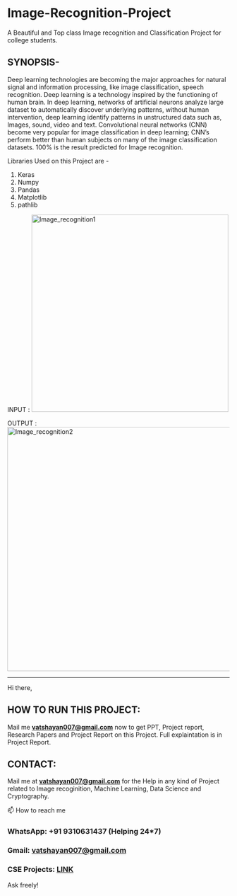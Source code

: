 # Image-Recognition-Project
A Beautiful and Top class Image recognition and Classification Project for college students.

## SYNOPSIS-

Deep learning technologies are becoming the major approaches for natural signal and information processing, like image classification, speech recognition. Deep learning is a technology inspired by the functioning of human brain. In deep learning, networks of artificial neurons analyze large dataset to automatically discover underlying patterns, without human intervention, deep learning identify patterns in unstructured data such as, Images, sound, video and text. Convolutional neural networks (CNN) become very popular for image classification in deep learning; CNN’s perform better than human subjects on many of the image classification datasets. 100% is the result predicted for Image recognition. 

Libraries Used on this Project are -
1. Keras
2. Numpy
3. Pandas
4. Matplotlib
5. pathlib

INPUT :
<img width="446" alt="Image_recognition1" src="https://user-images.githubusercontent.com/28294942/107910875-55730e00-6f81-11eb-94ed-4abba93d365d.PNG">



OUTPUT : 
<img width="552" alt="Image_recognition2" src="https://user-images.githubusercontent.com/28294942/107911190-feba0400-6f81-11eb-8902-ca7e888fd32c.PNG">

***************************************************************************************************************************************************************************
Hi there, 

## HOW TO RUN THIS PROJECT:
Mail me **vatshayan007@gmail.com** now to get PPT, Project report, Research Papers and Project Report on this Project.
Full explaintation is in Project Report.

## CONTACT:
Mail me at **vatshayan007@gmail.com** for the Help in any kind of Project related to Image recoginition, Machine Learning, Data Science and Cryptography.


📫 How to reach me
### WhatsApp: +91 9310631437 (Helping 24*7)
### Gmail: vatshayan007@gmail.com

### CSE Projects: [LINK](https://www.cse-projects.com)

Ask freely!
